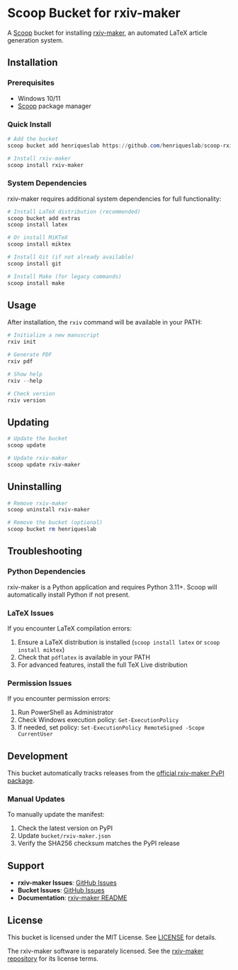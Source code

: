# Scoop Bucket for rxiv-maker

A [Scoop](https://scoop.sh/) bucket for installing [rxiv-maker](https://github.com/henriqueslab/rxiv-maker), an automated LaTeX article generation system.

## Installation

### Prerequisites
- Windows 10/11
- [Scoop](https://scoop.sh/) package manager

### Quick Install
```powershell
# Add the bucket
scoop bucket add henriqueslab https://github.com/henriqueslab/scoop-rxiv-maker.git

# Install rxiv-maker
scoop install rxiv-maker
```

### System Dependencies
rxiv-maker requires additional system dependencies for full functionality:

```powershell
# Install LaTeX distribution (recommended)
scoop bucket add extras
scoop install latex

# Or install MiKTeX
scoop install miktex

# Install Git (if not already available)
scoop install git

# Install Make (for legacy commands)
scoop install make
```

## Usage

After installation, the `rxiv` command will be available in your PATH:

```powershell
# Initialize a new manuscript
rxiv init

# Generate PDF
rxiv pdf

# Show help
rxiv --help

# Check version
rxiv version
```

## Updating

```powershell
# Update the bucket
scoop update

# Update rxiv-maker
scoop update rxiv-maker
```

## Uninstalling

```powershell
# Remove rxiv-maker
scoop uninstall rxiv-maker

# Remove the bucket (optional)
scoop bucket rm henriqueslab
```

## Troubleshooting

### Python Dependencies
rxiv-maker is a Python application and requires Python 3.11+. Scoop will automatically install Python if not present.

### LaTeX Issues
If you encounter LaTeX compilation errors:
1. Ensure a LaTeX distribution is installed (`scoop install latex` or `scoop install miktex`)
2. Check that `pdflatex` is available in your PATH
3. For advanced features, install the full TeX Live distribution

### Permission Issues
If you encounter permission errors:
1. Run PowerShell as Administrator
2. Check Windows execution policy: `Get-ExecutionPolicy`
3. If needed, set policy: `Set-ExecutionPolicy RemoteSigned -Scope CurrentUser`

## Development

This bucket automatically tracks releases from the [official rxiv-maker PyPI package](https://pypi.org/project/rxiv-maker/).

### Manual Updates
To manually update the manifest:
1. Check the latest version on PyPI
2. Update `bucket/rxiv-maker.json`
3. Verify the SHA256 checksum matches the PyPI release

## Support

- **rxiv-maker Issues**: [GitHub Issues](https://github.com/henriqueslab/rxiv-maker/issues)
- **Bucket Issues**: [GitHub Issues](https://github.com/henriqueslab/scoop-rxiv-maker/issues)
- **Documentation**: [rxiv-maker README](https://github.com/henriqueslab/rxiv-maker#readme)

## License

This bucket is licensed under the MIT License. See [LICENSE](LICENSE) for details.

The rxiv-maker software is separately licensed. See the [rxiv-maker repository](https://github.com/henriqueslab/rxiv-maker) for its license terms.